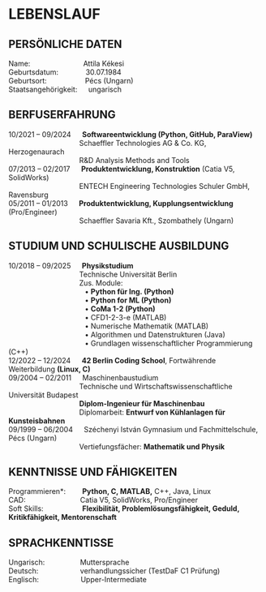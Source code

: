 
# LEBENSLAUF
## PERSÖNLICHE DATEN 
Name: &emsp; &emsp; &emsp; &emsp; &emsp; &ensp; Attila Kékesi  
Geburtsdatum: &emsp; &emsp; &emsp;30.07.1984  
Geburtsort: &emsp; &emsp; &emsp; &emsp; Pécs (Ungarn)  
Staatsangehörigkeit: &emsp; ungarisch

## BERFUSERFAHRUNG 
10/2021 – 09/2024 &emsp; **Softwareentwicklung (Python, GitHub, ParaView)**  
&emsp; &emsp; &emsp; &emsp; &emsp; &emsp; &emsp; &emsp;Schaeffler Technologies AG & Co. KG, Herzogenaurach  
&emsp; &emsp; &emsp; &emsp; &emsp; &emsp; &emsp; &emsp;R&D Analysis Methods and Tools  
07/2013 – 02/2017 &emsp; **Produktentwicklung, Konstruktion** (Catia V5, SolidWorks)  
&emsp; &emsp; &emsp; &emsp; &emsp; &emsp; &emsp; &emsp;ENTECH Engineering Technologies Schuler GmbH, Ravensburg  
05/2011 – 01/2013 &emsp; **Produktentwicklung, Kupplungsentwicklung** (Pro/Engineer)  
&emsp; &emsp; &emsp; &emsp; &emsp; &emsp; &emsp; &emsp;Schaeffler Savaria Kft., Szombathely (Ungarn)

## STUDIUM UND SCHULISCHE AUSBILDUNG 
10/2018 – 09/2025 &emsp; **Physikstudium**  
&emsp; &emsp; &emsp; &emsp; &emsp; &emsp; &emsp; &emsp;Technische Universität Berlin  
&emsp; &emsp; &emsp; &emsp; &emsp; &emsp; &emsp; &emsp;Zus. Module:  
&emsp; &emsp; &emsp; &emsp; &emsp; &emsp; &emsp; &emsp; &ensp;• **Python für Ing. (Python)**  
&emsp; &emsp; &emsp; &emsp; &emsp; &emsp; &emsp; &emsp; &ensp;• **Python for ML (Python)**  
&emsp; &emsp; &emsp; &emsp; &emsp; &emsp; &emsp; &emsp; &ensp;• **CoMa 1-2 (Python)**  
&emsp; &emsp; &emsp; &emsp; &emsp; &emsp; &emsp; &emsp; &ensp;• CFD1-2-3-e (MATLAB)  
&emsp; &emsp; &emsp; &emsp; &emsp; &emsp; &emsp; &emsp; &ensp;• Numerische Mathematik (MATLAB)  
&emsp; &emsp; &emsp; &emsp; &emsp; &emsp; &emsp; &emsp; &ensp;• Algorithmen und Datenstrukturen (Java)  
&emsp; &emsp; &emsp; &emsp; &emsp; &emsp; &emsp; &emsp; &ensp;• Grundlagen wissenschaftlicher Programmierung (C++)  
12/2022 – 12/2024 &emsp; **42 Berlin Coding School**, Fortwährende Weiterbildung **(Linux, C)**  
09/2004 – 02/2011 &emsp; Maschinenbaustudium  
&emsp; &emsp; &emsp; &emsp; &emsp; &emsp; &emsp; &emsp;Technische und Wirtschaftswissenschaftliche Universität Budapest  
&emsp; &emsp; &emsp; &emsp; &emsp; &emsp; &emsp; &emsp;**Diplom-Ingenieur für Maschinenbau**  
&emsp; &emsp; &emsp; &emsp; &emsp; &emsp; &emsp; &emsp;Diplomarbeit: **Entwurf von Kühlanlagen für Kunsteisbahnen**  
09/1999 – 06/2004 &emsp; Széchenyi István Gymnasium und Fachmittelschule, Pécs (Ungarn)  
&emsp; &emsp; &emsp; &emsp; &emsp; &emsp; &emsp; &emsp;Vertiefungsfächer: **Mathematik und Physik**

## KENNTNISSE UND FÄHIGKEITEN 
Programmieren*: &emsp; &ensp; **Python, C, MATLAB,** C++, Java, Linux  
CAD: &emsp; &emsp; &emsp; &emsp; &emsp; &emsp;Catia V5, SolidWorks, Pro/Engineer  
Soft Skills: &emsp; &emsp; &emsp; &nbsp; &ensp; **Flexibilität, Problemlösungsfähigkeit, Geduld, Kritikfähigkeit, Mentorenschaft**

## SPRACHKENNTISSE 
Ungarisch: &emsp; &nbsp; &emsp; &ensp; &ensp; Muttersprache  
Deutsch: &emsp; &emsp; &emsp; &emsp; &ensp;verhandlungssicher (TestDaF C1 Prüfung)  
Englisch: &emsp; &emsp; &emsp; &emsp; &ensp;Upper-Intermediate